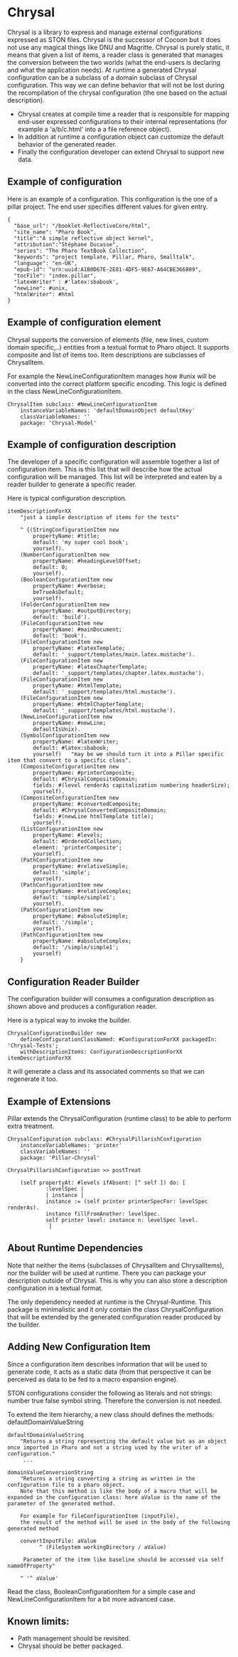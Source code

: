 # Chrysal

Chrysal is a library to express and manage external configurations expressed as STON files. Chrysal is the successor of Cocoon but it does not use any magical things like DNU and Magritte. Chrysal is purely static, it means that given a list of items, a reader class is generated that manages the conversion between the two worlds (what the end-users is declaring and what the application needs). At runtime a generated Chrysal configuration can be a subclass of a domain subclass of 
Chrysal configuration. This way we can define behavior that will not be lost during the recompilation of the chrysal configuration (the one based on the actual description).

* Chrysal creates at compile time a reader that is responsible for mapping end-user expressed configurations to their internal representations (for example a 'a/b/c.html' into a a file reference object). 
* In addition at runtime a configuration object can customize the default behavior of the generated reader. 
* Finally the configuration developer can extend Chrysal to support new data. 

## Example of configuration

Here is an example of a configuration. This configuration is the one of a pillar project. The end user specifies different values for given entry. 

```
{
  "base_url": "/booklet-ReflectiveCore/html",
  "site_name": "Pharo Book",
  "title":"A simple reflective object kernel",
  "attribution":"Stéphane Ducasse",
  "series": "The Pharo TextBook Collection",
  "keywords": "project template, Pillar, Pharo, Smalltalk",
  "language": "en-UK",
  "epub-id": "urn:uuid:A1B0D67E-2E81-4DF5-9E67-A64CBE366809",
  "tocFile": "index.pillar",
  "latexWriter" : #'latex:sbabook',
  "newLine": #unix,
  "htmlWriter": #html
}
```
## Example of configuration element

Chrysal supports the conversion of elements (file, new lines, custom domain specific,..) entities from a textual format to Pharo object. 
It supports composite and list of items too. Item descriptions are subclasses of ChrysalItem. 

For example the NewLineConfigurationItem manages how #unix will be converted into the correct platform specific encoding. 
This logic is defined in the class NewLineConfigurationItem.

```
ChrysalItem subclass: #NewLineConfigurationItem
	instanceVariableNames: 'defaultDomainObject defaultKey'
	classVariableNames: ''
	package: 'Chrysal-Model'
```


## Example of configuration description

The developer of a specific configuration will assemble together a list of configuration item. This is this list that will describe how the actual configuration will be managed. This list will be interpreted and eaten by a reader builder to generate a specific reader. 

Here is typical configuration description. 
```
itemDescriptionForXX
	"just a simple description of items for the tests"
	
	^ {(StringConfigurationItem new
		propertyName: #title;
		default: 'my super cool book';
		yourself).
	(NumberConfigurationItem new
		propertyName: #headingLevelOffset;
		default: 0;
		yourself).
	(BooleanConfigurationItem new
		propertyName: #verbose;
		beTrueAsDefault;
		yourself).
	(FolderConfigurationItem new
		propertyName: #outputDirectory;
		default: 'build').
	(FileConfigurationItem new
		propertyName: #mainDocument;
		default: 'book').
	(FileConfigurationItem new
		propertyName: #latexTemplate;
		default: '_support/templates/main.latex.mustache').
	(FileConfigurationItem new
		propertyName: #latexChapterTemplate;
		default: '_support/templates/chapter.latex.mustache').
	(FileConfigurationItem new
		propertyName: #htmlTemplate;
		default: '_support/templates/html.mustache').
	(FileConfigurationItem new
		propertyName: #htmlChapterTemplate;
		default: '_support/templates/html.mustache').
	(NewLineConfigurationItem new
		propertyName: #newLine;
		defaultIsUnix).
	(SymbolConfigurationItem new
		propertyName: #latexWriter;
		default: #latex:sbabook;
		yourself)	"may be we should turn it into a Pillar specific item that convert to a specific class".
	(CompositeConfigurationItem new
		propertyName: #printerComposite;
		default: #ChrysalCompositeDomain;
		fields: #(level renderAs capitalization numbering headerSize);
		yourself).
	(CompositeConfigurationItem new
		propertyName: #convertedComposite;
		default: #ChrysalConvertedCompositeDomain;
		fields: #(newLine htmlTemplate title);
		yourself).
	(ListConfigurationItem new
		propertyName: #levels;
		default: #OrderedCollection;
		element: 'printerComposite';
		yourself).
	(PathConfigurationItem new
		propertyName: #relativeSimple;
		default: 'simple';
		yourself).
	(PathConfigurationItem new
		propertyName: #relativeComplex;
		default: 'simple/simple1';
		yourself).
	(PathConfigurationItem new
		propertyName: #absoluteSimple;
		default: '/simple';
		yourself).	
	(PathConfigurationItem new
		propertyName: #absoluteComplex;
		default: '/simple/simple1';
		yourself)
	}
```

## Configuration Reader Builder

The configuration builder will consumes a configuration description as shown above and produces a configuration reader. 

Here is a typical way to invoke the builder. 

```
ChrysalConfigurationBuilder new 
	defineConfigurationClassNamed: #ConfigurationForXX packagedIn: 'Chrysal-Tests'; 
	withDescriptionItems: ConfigurationDescriptionForXX itemDescriptionForXX
```	

It will generate a class and its associated comments so that we can regenerate it too.

## Example of Extensions

Pillar extends the ChrysalConfiguration (runtime class) to be able to perform extra treatment.
```
ChrysalConfiguration subclass: #ChrysalPillarishConfiguration
	instanceVariableNames: 'printer'
	classVariableNames: ''
	package: 'Pillar-Chrysal'
```

```
ChrysalPillarishConfiguration >> postTreat

	(self propertyAt: #levels ifAbsent: [^ self ]) do: [ 
			:levelSpec |
			| instance |
			instance := (self printer printerSpecFor: levelSpec renderAs).
			instance fillFromAnother: levelSpec. 
			self printer level: instance n: levelSpec level. 
			 ]
```

## About Runtime Dependencies

Note that neither the items (subclasses of ChrysalItem and ChrysalItems), nor the builder will be used at runtime. 
There you can package your description outside of Chrysal. This is why you can also store a description configuration in a textual format. 

The only dependency needed at runtime is the Chrysal-Runtime. This package is minimalistic and it only contain the class ChrysalConfiguration that will be extended by the generated configuration reader produced by the builder. 


## Adding New Configuration Item
Since a configuration item describes information that will be used to generate code, it acts as a static data (from that perspective it can be perceived as data to be fed to a macro expansion engine). 

STON configurations consider the following as literals and not strings: number true false symbol string. Therefore the conversion is not needed. 

To extend the item hierarchy, a new class should defines the methods: defaultDomainValueString

```
defaultDomainValueString
	"Returns a string representing the default value but as an object once imported in Pharo and not a string used by the writer of a configuration."
     ...
```

```
domainValueConversionString
	"Returns a string converting a string as written in the configuration file to a pharo object. 
	Note that this method is like the body of a macro that will be expanded in the configuration class: here aValue is the name of the parameter of the generated method.
	
	For example for fileConfigurationItem (inputFile), 
	the result of the method will be used in the body of the following generated method 
	
	convertInputFile: aValue
	      ^ (FileSystem workingDirectory / aValue)
	
	 Parameter of the item like baseline should be accessed via self nameOfProperty"

	^ '^ aValue'

```

Read the class, BooleanConfigurationItem for a simple case and NewLineConfigurationItem for a bit more advanced case. 
## Known limits:
- Path management should be revisited. 
- Chrysal should be better packaged. 
